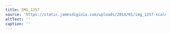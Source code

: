 ```yaml
---
title: IMG_1257
source: 'https://static.jamesdigioia.com/uploads/2014/01/img_1257-scaled.jpg'
altText: ''
caption: ''
---
```



